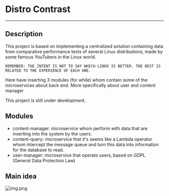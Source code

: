 # Distro Contrast

-------------------------------

## Description

This project is based on implementing a centralized solution containing data from comparative performance tests of several Linux distributions, made by some famous YouTubers in the Linux world.

```REMEMBER: THE INTENT IS NOT TO SAY WHICH LINUX IS BETTER. THE BEST IS RELATED TO THE EXPERIENCE OF EACH ONE.```

Here have inserting 3 modules (for while) whom contain some of the microservices about back end. More specifically about user and content manager 

This project is still under development.

## Modules

* content-manager: microservice whom perform with data that are inserting into the system by the users.
* content-query: microservice that it's seems like a Lambda operator whom intercept the message queue and turn this data into information for the database to read.
* user-manager: microservice that operate users, based on GDPL (General Data Protection Law)

## Main idea

![img.png](img.png)